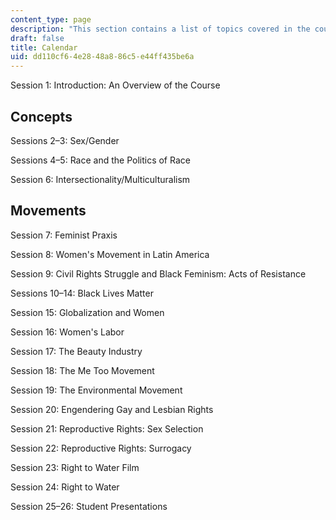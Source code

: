 ```yaml
---
content_type: page
description: "This section contains a list of topics covered in the course. \n"
draft: false
title: Calendar
uid: dd110cf6-4e28-48a8-86c5-e44ff435be6a
---
```

Session 1: Introduction: An Overview of the Course

## Concepts

Sessions 2–3: Sex/Gender

Sessions 4–5: Race and the Politics of Race 

Session 6: Intersectionality/Multiculturalism

## Movements

Session 7: Feminist Praxis

Session 8: Women's Movement in Latin America

Session 9: Civil Rights Struggle and Black Feminism: Acts of Resistance

Sessions 10–14: Black Lives Matter 

Session 15: Globalization and Women

Session 16: Women's Labor

Session 17: The Beauty Industry

Session 18: The Me Too Movement

Session 19: The Environmental Movement

Session 20: Engendering Gay and Lesbian Rights

Session 21: Reproductive Rights: Sex Selection

Session 22: Reproductive Rights: Surrogacy

Session 23: Right to Water Film

Session 24: Right to Water

Session 25–26: Student Presentations